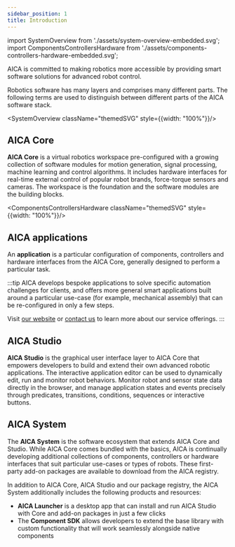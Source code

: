 ```yaml
---
sidebar_position: 1
title: Introduction
---
```


import SystemOverview from './assets/system-overview-embedded.svg';
import ComponentsControllersHardware from './assets/components-controllers-hardware-embedded.svg';

AICA is committed to making robotics more accessible by providing smart software solutions for advanced robot control.

Robotics software has many layers and comprises many different parts. The following terms are used to distinguish
between different parts of the AICA software stack.

<SystemOverview className="themedSVG" style={{width: "100%"}}/>

## AICA Core

**AICA Core** is a virtual robotics workspace pre-configured with a growing collection of software modules
for motion generation, signal processing, machine learning and control algorithms. It includes hardware interfaces for
real-time external control of popular robot brands, force-torque sensors and cameras.
The workspace is the foundation and the software modules are the building blocks.

<ComponentsControllersHardware className="themedSVG" style={{width: "100%"}}/>

## AICA applications

An **application** is a particular configuration of components, controllers and hardware interfaces from the AICA
Core, generally designed to perform a particular task.

:::tip
AICA develops bespoke applications to solve specific automation challenges for clients, and offers more general smart
applications built around a particular use-case (for example, mechanical assembly) that can be re-configured in only a
few steps.

Visit [our website](https://aica.tech) or [contact us](mailto:contact@aica.tech) to learn more about our service
offerings.
:::

## AICA Studio

**AICA Studio** is the graphical user interface layer to AICA Core that empowers developers to build and
extend their own advanced robotic applications. The interactive application editor can be used to dynamically edit, run
and monitor robot behaviors. Monitor robot and sensor state data directly in the browser, and manage application states
and events precisely through predicates, transitions, conditions, sequences or interactive buttons.

## AICA System

The **AICA System** is the software ecosystem that extends AICA Core and Studio. While AICA Core comes bundled with
the basics, AICA is continually developing additional collections of components, controllers or hardware interfaces
that suit particular use-cases or types of robots. These first-party add-on packages are available to download from
the AICA registry.

In addition to AICA Core, AICA Studio and our package registry, the AICA System additionally includes the following
products and resources:

- **AICA Launcher** is a desktop app that can install and run AICA Studio with Core and add-on packages in just a few
  clicks
- The **Component SDK** allows developers to extend the base library with custom functionality that will work seamlessly
  alongside native components
